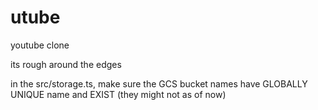 # utube

youtube clone  

its rough around the edges

in the src/storage.ts, 
make sure the GCS bucket names have GLOBALLY UNIQUE name and EXIST (they might not as of now)
